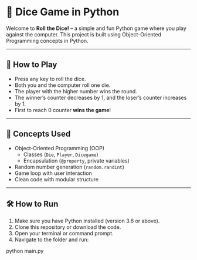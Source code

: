 # 🎲 Dice Game in Python

Welcome to **Roll the Dice!** – a simple and fun Python game where you play against the computer. This project is built using Object-Oriented Programming concepts in Python.

---

## 🚀 How to Play

- Press any key to roll the dice.
- Both you and the computer roll one die.
- The player with the higher number wins the round.
- The winner’s counter decreases by 1, and the loser’s counter increases by 1.
- First to reach 0 counter **wins the game**!

---

## 🧠 Concepts Used

- Object-Oriented Programming (OOP)
  - Classes (`Die`, `Player`, `Dicegame`)
  - Encapsulation (`@property`, private variables)
- Random number generation (`random.randint`)
- Game loop with user interaction
- Clean code with modular structure

---

## 🛠️ How to Run

1. Make sure you have Python installed (version 3.6 or above).
2. Clone this repository or download the code.
3. Open your terminal or command prompt.
4. Navigate to the folder and run:

python main.py

